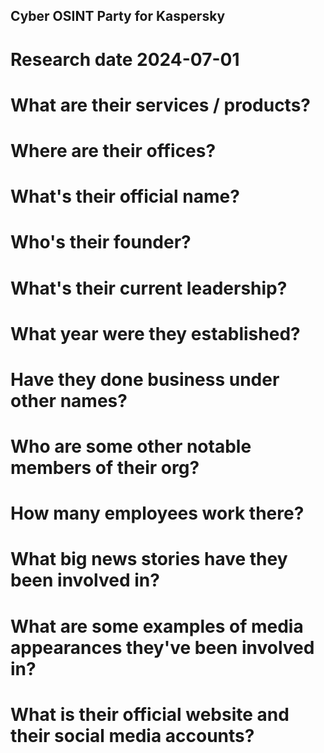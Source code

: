 ## Cyber OSINT Party for Kaspersky
# Research date 2024-07-01
# What are their services / products?

# Where are their offices?

# What's their official name?

# Who's their founder?

# What's their current leadership?

# What year were they established?

# Have they done business under other names?

# Who are some other notable members of their org?

# How many employees work there?

# What big news stories have they been involved in?

# What are some examples of media appearances they've been involved in?

# What is their official website and their social media accounts?
